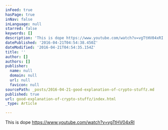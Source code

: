 ```yaml
---
inFeed: true
hasPage: true
inNav: false
inLanguage: null
starred: false
keywords: []
description: 'This is dope https://www.youtube.com/watch?v=vgTtHV04xRI'
datePublished: '2016-04-21T04:54:38.450Z'
dateModified: '2016-04-21T04:54:35.154Z'
title: ''
author: []
authors: []
publisher:
  name: null
  domain: null
  url: null
  favicon: null
sourcePath: _posts/2016-04-21-good-explanation-of-crypto-stuffz.md
published: true
url: good-explanation-of-crypto-stuffz/index.html
_type: Article

---
```

This is dope https://www.youtube.com/watch?v=vgTtHV04xRI